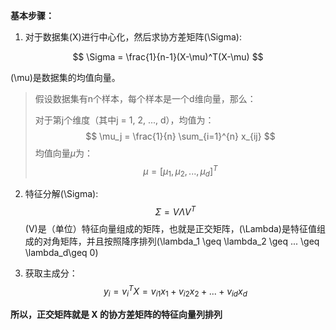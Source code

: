 **基本步骤：**

1. 对于数据集\(X\)进行中心化，然后求协方差矩阵\(\Sigma\):

$$
\Sigma = \frac{1}{n-1}(X-\mu)^T(X-\mu)
$$

\(\mu\)是数据集的均值向量。
>假设数据集有n个样本，每个样本是一个d维向量，那么：
>
>对于第j个维度（其中j = 1, 2, ..., d），均值为： $$ \mu_j = \frac{1}{n} \sum_{i=1}^{n} x_{ij} $$
均值向量$\mu$为： $$ \mu = [\mu_1, \mu_2, ..., \mu_d]^T $$

2. 特征分解\(\Sigma\):
$$
\Sigma=V\Lambda V^T
$$
\(V\)是（单位）特征向量组成的矩阵，也就是正交矩阵，\(\Lambda\)是特征值组成的对角矩阵，并且按照降序排列\(\lambda_1 \geq \lambda_2 \geq ... \geq \lambda_d\geq 0\)

3. 获取主成分：
$$
y_{i}=v_{i}^TX=v_{i1}x_{1}+v_{i2}x_{2}+...+v_{id}x_{d}
$$


**所以，正交矩阵就是 X 的协方差矩阵的特征向量列排列**